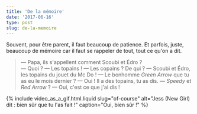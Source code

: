 ```yaml
---
title: 'De la mémoire'
date: '2017-06-16'
type: post
slug: de-la-memoire
---
```


Souvent, pour être parent, il faut beaucoup de patience. Et parfois, juste, beaucoup de mémoire car il faut se rappeler de tout, tout ce qu'on a dit.

<!-- more -->

> — Papa, ils s'appellent comment Scoubi et Édro ?  
> — Quoi ?
> — Les topains !
> — Les copains ? De qui ?
> — Scoubi et Édro, les topains du jouet du Mc Do !
> — Le bonhomme _Green Arrow_ que tu as eu le mois dernier ?
> — Oui ! Il a des topains, tu as dis.
> — _Speedy_ et _Red Arrow_ ?
> — Oui, c'est ce que j'ai dis !

{% include video_as_a_gif.html.liquid
slug="of-course"
alt="Jess (New Girl) dit : bien sûr que tu l'as fait !"
caption="Oui, bien sûr&nbsp;!"
%}
